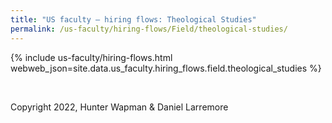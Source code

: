 ```yaml
---
title: "US faculty — hiring flows: Theological Studies"
permalink: /us-faculty/hiring-flows/Field/theological-studies/
---
```


{% include us-faculty/hiring-flows.html webweb_json=site.data.us_faculty.hiring_flows.field.theological_studies %}

<br>

Copyright 2022, Hunter Wapman & Daniel Larremore